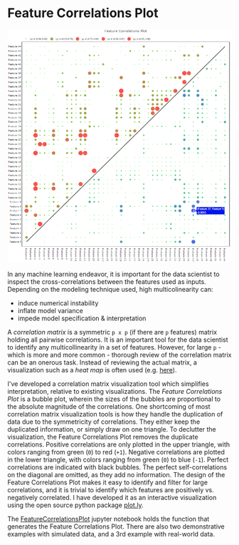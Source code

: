 # Feature Correlations Plot
![Sample Feature Correlations Plot](feature_correlations.png "Sample Feature Correlations Plot")


In any machine learning endeavor, it is important for the data scientist to inspect the cross-correlations between the features used as inputs. Depending on the modeling technique used, high multicolinearity can:

- induce numerical instability
- inflate model variance
- impede model specification & interpretation

A *correlation matrix* is a symmetric `p x p` (if there are `p` features) matrix holding all pairwise correlations. It is an important tool for the data scientist to identify any multicollinearity in a set of features. However, for large `p` - which is more and more common - thorough review of the correlation matrix can be an onerous task. Instead of reviewing the actual matrix, a visualization such as a *heat map* is often used (e.g. [here](http://www.sthda.com/english/wiki/ggplot2-quick-correlation-matrix-heatmap-r-software-and-data-visualization)).

I've developed a correlation matrix visualization tool which simplifies interpretation, relative to existing visualizations. The *Feature Correlations Plot* is a  bubble plot, wherein the sizes of the bubbles are proportional to the absolute magnitude of the correlations. One shortcoming of most correlation matrix visualization tools is how they handle the duplication of data due to the symmetricity of correlations. They either keep the duplicated information, or simply draw on one triangle. To declutter the visualization, the Feature Correlations Plot removes the duplicate correlations. Positive correlations are only plotted in the upper triangle, with colors ranging from green (`0`) to red (`+1`). Negative correlations are plotted in the lower triangle, with colors ranging from green (`0`) to blue (`-1`). Perfect correlations are indicated with black bubbles. The perfect self-correlations on the diagonal are omitted, as they add no information. The design of the Feature Correlations Plot makes it easy to identify and filter for large correlations, and it is trivial to identify which features are positively vs. negatively correlated. I have developed it as an interactive visualization using the open source python package [plot.ly](https://plot.ly).

The [FeatureCorrelationsPlot](FeatureCorrelationsPlot.ipynb) jupyter notebook holds the function that generates the Feature Correlations Plot. There are also two demonstrative examples with simulated data, and a 3rd example with real-world data.

